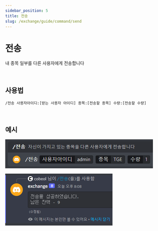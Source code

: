 ```yaml
---
sidebar_position: 5
title: 전송
slug: /exchange/guide/command/send
---
```


# 전송

내 종목 일부를 다른 사용자에게 전송합니다

<br/>

## 사용법

```
/전송 사용자아이디:[받는 사용자 아이디] 종목:[전송할 종목] 수량:[전송할 수량]
```

<br/>

## 예시

![send-input](./img/send/send-input.png)

![send-output](./img/send/send-output.png)